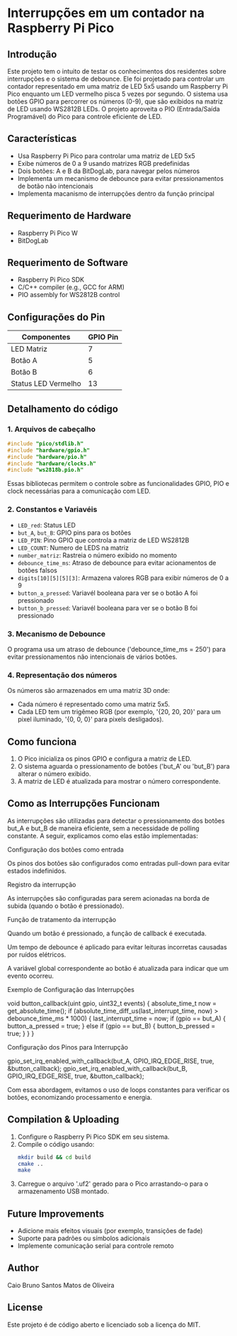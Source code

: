 # Interrupções em um contador na Raspberry Pi Pico

## Introdução
Este projeto tem o intuito de testar os conhecimentos dos residentes sobre interrupções e o sistema de debounce. Ele foi projetado para controlar um contador representado em uma matriz de LED 5x5 usando um Raspberry Pi Pico enquanto um LED vermelho pisca 5 vezes por segundo. O sistema usa botões GPIO para percorrer os números (0-9), que são exibidos na matriz de LED usando WS2812B LEDs. O projeto aproveita o PIO (Entrada/Saída Programável) do Pico para controle eficiente de LED.

## Características
- Usa Raspberry Pi Pico para controlar uma matriz de LED 5x5
- Exibe números de 0 a 9 usando matrizes RGB predefinidas
- Dois botões: A e B da BitDogLab, para navegar pelos números
- Implementa um mecanismo de debounce para evitar pressionamentos de botão não intencionais
- Implementa macanismo de interrupções dentro da função principal

## Requerimento de Hardware
- Raspberry Pi Pico W
- BitDogLab

## Requerimento de Software
- Raspberry Pi Pico SDK
- C/C++ compiler (e.g., GCC for ARM)
- PIO assembly for WS2812B control

## Configurações do Pin
| Componentes    | GPIO Pin |
|-------------|---------|
| LED Matriz  | 7       |
| Botão A    | 5       |
| Botão B    | 6       |
| Status LED Vermelho  | 13      |

## Detalhamento do código
### 1. Arquivos de cabeçalho
```c
#include "pico/stdlib.h"
#include "hardware/gpio.h"
#include "hardware/pio.h"
#include "hardware/clocks.h"
#include "ws2818b.pio.h"
```
Essas bibliotecas permitem o controle sobre as funcionalidades GPIO, PIO e clock necessárias para a comunicação com LED.

### 2. Constantos e Variavéis
- `LED_red`: Status LED
- `but_A`, `but_B`: GPIO pins para os botões
- `LED_PIN`: Pino GPIO que controla a matriz de LED WS2812B
- `LED_COUNT`: Numero de LEDS na matriz
- `number_matriz`: Rastreia o número exibido no momento
- `debounce_time_ms`: Atraso de debounce para evitar acionamentos de botões falsos
- `digits[10][5][5][3]`: Armazena valores RGB para exibir números de 0 a 9
- `button_a_pressed`: Variavél booleana para ver se o botão A foi pressionado
- `button_b_pressed`: Variavél booleana para ver se o botão B foi pressionado

### 3. Mecanismo de Debounce
O programa usa um atraso de debounce ('debounce_time_ms = 250') para evitar pressionamentos não intencionais de vários botões.

### 4. Representação dos números
Os números são armazenados em uma matriz 3D onde:
- Cada número é representado como uma matriz 5x5.
- Cada LED tem um trigêmeo RGB (por exemplo, '{20, 20, 20}' para um pixel iluminado, '{0, 0, 0}' para pixels desligados).

## Como funciona
1. O Pico inicializa os pinos GPIO e configura a matriz de LED.
2. O sistema aguarda o pressionamento de botões ('but_A' ou 'but_B') para alterar o número exibido.
3. A matriz de LED é atualizada para mostrar o número correspondente.

## Como as Interrupções Funcionam

As interrupções são utilizadas para detectar o pressionamento dos botões but_A e but_B de maneira eficiente, sem a necessidade de polling constante. A seguir, explicamos como elas estão implementadas:

Configuração dos botões como entrada

Os pinos dos botões são configurados como entradas pull-down para evitar estados indefinidos.

Registro da interrupção

As interrupções são configuradas para serem acionadas na borda de subida (quando o botão é pressionado).

Função de tratamento da interrupção

Quando um botão é pressionado, a função de callback é executada.

Um tempo de debounce é aplicado para evitar leituras incorretas causadas por ruídos elétricos.

A variável global correspondente ao botão é atualizada para indicar que um evento ocorreu.

Exemplo de Configuração das Interrupções

void button_callback(uint gpio, uint32_t events) {
    absolute_time_t now = get_absolute_time();
    if (absolute_time_diff_us(last_interrupt_time, now) > debounce_time_ms * 1000) {
        last_interrupt_time = now;
        if (gpio == but_A) {
            button_a_pressed = true;
        } else if (gpio == but_B) {
            button_b_pressed = true;
        }
    }
}

Configuração dos Pinos para Interrupção

gpio_set_irq_enabled_with_callback(but_A, GPIO_IRQ_EDGE_RISE, true, &button_callback);
gpio_set_irq_enabled_with_callback(but_B, GPIO_IRQ_EDGE_RISE, true, &button_callback);

Com essa abordagem, evitamos o uso de loops constantes para verificar os botões, economizando processamento e energia.

## Compilation & Uploading
1. Configure o Raspberry Pi Pico SDK em seu sistema.
2. Compile o código usando:
   ```sh
   mkdir build && cd build
   cmake ..
   make
   ```
3. Carregue o arquivo '.uf2' gerado para o Pico arrastando-o para o armazenamento USB montado.

## Future Improvements
- Adicione mais efeitos visuais (por exemplo, transições de fade)
- Suporte para padrões ou símbolos adicionais
- Implemente comunicação serial para controle remoto

## Author
Caio Bruno Santos Matos de Oliveira

## License
Este projeto é de código aberto e licenciado sob a licença do MIT.

